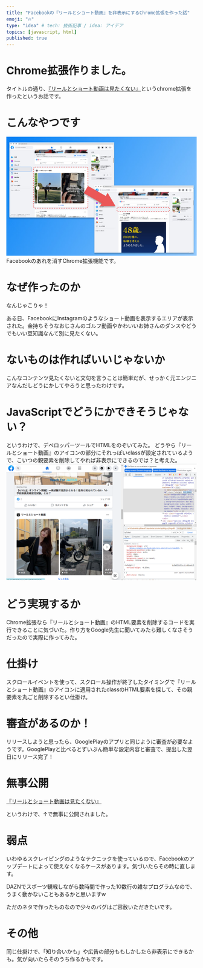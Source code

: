 ```yaml
---
title: "Facebookの『リールとショート動画』を非表示にするChrome拡張を作った話"
emoji: "🔥"
type: "idea" # tech: 技術記事 / idea: アイデア
topics: [javascript, html]
published: true
---
```


# Chrome拡張作りました。

タイトルの通り、[『リールとショート動画は見たくない』](https://chrome.google.com/webstore/detail/%E3%83%AA%E3%83%BC%E3%83%AB%E3%81%A8%E3%82%B7%E3%83%A7%E3%83%BC%E3%83%88%E5%8B%95%E7%94%BB%E3%81%AF%E8%A6%8B%E3%81%9F%E3%81%8F%E3%81%AA%E3%81%84/mdpcgnjlpgicekcelbkpckoggibllpea?hl=ja&authuser=0)というchrome拡張を作ったというお話です。

# こんなやつです
![画像](images/image2.jpg)
Facebookのあれを消すChrome拡張機能です。

# なぜ作ったのか
なんじゃこりゃ！

ある日、FacebookにInstagramのようなショート動画を表示するエリアが表示された。金持ちそうなおじさんのゴルフ動画やかわいいお姉さんのダンスやどうでもいい豆知識なんて別に見たくない。

# ないものは作ればいいじゃないか
こんなコンテンツ見たくないと文句を言うことは簡単だが、せっかく元エンジニアなんだしどうにかしてやろうと思ったわけです。

# JavaScriptでどうにかできそうじゃない？
というわけで、デベロッパーツールでHTMLをのぞいてみた。
どうやら『リールとショート動画』のアイコンの部分にそれっぽいclassが設定されているようで、こいつの親要素を削除してやれば非表示にできるのでは？と考えた。
![画像](images/image1.png)

# どう実現するか
Chrome拡張なら『リールとショート動画』のHTML要素を削除するコードを実行できることに気づいた。作り方をGoogle先生に聞いてみたら難しくなさそうだったので実際に作ってみた。

# 仕掛け
スクロールイベントを使って、スクロール操作が終了したタイミングで『リールとショート動画』のアイコンに適用されたclassのHTML要素を探して、その親要素を丸ごと削除するとい仕掛け。

# 審査があるのか！
リリースしようと思ったら、GooglePlayのアプリと同じように審査が必要なようです。GooglePlayと比べるとずいぶん簡単な設定内容と審査で、提出した翌日にリリース完了！

# 無事公開
[『リールとショート動画は見たくない』](https://chrome.google.com/webstore/detail/%E3%83%AA%E3%83%BC%E3%83%AB%E3%81%A8%E3%82%B7%E3%83%A7%E3%83%BC%E3%83%88%E5%8B%95%E7%94%BB%E3%81%AF%E8%A6%8B%E3%81%9F%E3%81%8F%E3%81%AA%E3%81%84/mdpcgnjlpgicekcelbkpckoggibllpea?hl=ja&authuser=0)

というわけで、↑で無事に公開されました。

# 弱点
いわゆるスクレイピングのようなテクニックを使っているので、Facebookのアップデートによって使えなくなるケースがあります。気づいたらその時に直します。

DAZNでスポーツ観戦しながら数時間で作った10数行の雑なプログラムなので、うまく動かないこともあるかと思いますw

ただのネタで作ったものなので少々のバグはご容赦いただきたいです。

# その他
同じ仕掛けで、「知り合いかも」や広告の部分ももしかしたら非表示にできるかも。気が向いたらそのうち作るかもです。
